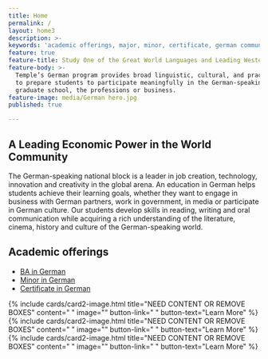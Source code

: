 ```yaml
---
title: Home
permalink: /
layout: home3
description: >- 
keywords: 'academic offerings, major, minor, certificate, german communication'
feature: true
feature-title: Study One of the Great World Languages and Leading Western Cultures
feature-body: >-
  Temple’s German program provides broad linguistic, cultural, and practical experiences 
  to prepare students to participate meaningfully in the German-speaking world, be it in 
  graduate school, the professions or business.
feature-image: media/German hero.jpg
published: true

---
```

## A Leading Economic Power in the World Community
The German-speaking national block is a leader in job creation, technology, innovation and creativity in the global arena. An education in German helps students achieve their learning goals, whether they want to engage in business with German partners, work in government, in media or participate in German culture. Our students develop skills in reading, writing and oral communication while acquiring a rich understanding of the literature, cinema, history and culture of the German-speaking world.

## Academic offerings

 - [BA in German](http://bulletin.temple.edu/undergraduate/liberal-arts/german/ba-german/)
 - [Minor in German](http://bulletin.temple.edu/undergraduate/liberal-arts/german/minor-german/)
 - [Certificate in German](http://bulletin.temple.edu/undergraduate/liberal-arts/german/certificate-german/)

<div class="row row-wide">
  <div class="col m12 l4">{% include cards/card2-image.html 
    title="NEED CONTENT OR REMOVE BOXES" 
    content=" " 
    image="" 
    button-link=" " 
    button-text="Learn More" %}
  </div>
  <div class="row row-wide">
    <div class="col m12 l4">{% include cards/card2-image.html 
      title="NEED CONTENT OR REMOVE BOXES" 
      content=" " 
      image="" 
      button-link=" " 
      button-text="Learn More" %}
    </div>
    <div class="row row-wide">
      <div class="col m12 l4">{% include cards/card2-image.html 
        title="NEED CONTENT OR REMOVE BOXES" 
        content=" " 
        image="" 
        button-link=" " 
        button-text="Learn More" %}
      </div>
</div>
